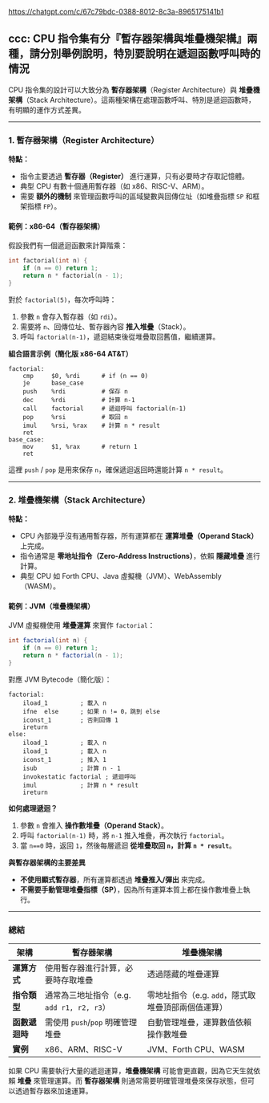 https://chatgpt.com/c/67c79bdc-0388-8012-8c3a-8965175141b1

## ccc: CPU 指令集有分『暫存器架構與堆疊機架構』兩種，請分別舉例說明，特別要說明在遞迴函數呼叫時的情況

CPU 指令集的設計可以大致分為 **暫存器架構**（Register Architecture）與 **堆疊機架構**（Stack Architecture）。這兩種架構在處理函數呼叫、特別是遞迴函數時，有明顯的運作方式差異。

---

### 1. 暫存器架構（Register Architecture）
**特點：**  
- 指令主要透過 **暫存器（Register）** 進行運算，只有必要時才存取記憶體。  
- 典型 CPU 有數十個通用暫存器（如 x86、RISC-V、ARM）。  
- 需要 **額外的機制** 來管理函數呼叫的區域變數與回傳位址（如堆疊指標 `SP` 和框架指標 `FP`）。

#### **範例：x86-64（暫存器架構）**
假設我們有一個遞迴函數來計算階乘：
```c
int factorial(int n) {
    if (n == 0) return 1;
    return n * factorial(n - 1);
}
```
對於 `factorial(5)`，每次呼叫時：
1. 參數 `n` 會存入暫存器（如 `rdi`）。
2. 需要將 `n`、回傳位址、暫存器內容 **推入堆疊**（Stack）。
3. 呼叫 `factorial(n-1)`，遞迴結束後從堆疊取回舊值，繼續運算。

**組合語言示例（簡化版 x86-64 AT&T）**
```assembly
factorial:
    cmp     $0, %rdi      # if (n == 0)
    je      base_case
    push    %rdi          # 保存 n
    dec     %rdi          # 計算 n-1
    call    factorial     # 遞迴呼叫 factorial(n-1)
    pop     %rsi          # 取回 n
    imul    %rsi, %rax    # 計算 n * result
    ret
base_case:
    mov     $1, %rax      # return 1
    ret
```
這裡 `push` / `pop` 是用來保存 `n`，確保遞迴返回時還能計算 `n * result`。

---

### 2. 堆疊機架構（Stack Architecture）
**特點：**  
- CPU 內部幾乎沒有通用暫存器，所有運算都在 **運算堆疊（Operand Stack）** 上完成。  
- 指令通常是 **零地址指令（Zero-Address Instructions）**，依賴 **隱藏堆疊** 進行計算。  
- 典型 CPU 如 Forth CPU、Java 虛擬機（JVM）、WebAssembly（WASM）。

#### **範例：JVM（堆疊機架構）**
JVM 虛擬機使用 **堆疊運算** 來實作 `factorial`：
```java
int factorial(int n) {
    if (n == 0) return 1;
    return n * factorial(n - 1);
}
```
對應 JVM Bytecode（簡化版）：
```
factorial:
    iload_1         ; 載入 n
    ifne  else      ; 如果 n != 0，跳到 else
    iconst_1        ; 否則回傳 1
    ireturn
else:
    iload_1         ; 載入 n
    iload_1         ; 載入 n
    iconst_1        ; 推入 1
    isub            ; 計算 n - 1
    invokestatic factorial ; 遞迴呼叫
    imul            ; 計算 n * result
    ireturn
```
**如何處理遞迴？**
1. 參數 `n` 會推入 **操作數堆疊（Operand Stack）**。
2. 呼叫 `factorial(n-1)` 時，將 `n-1` 推入堆疊，再次執行 `factorial`。
3. 當 `n==0` 時，返回 `1`，然後每層遞迴 **從堆疊取回 `n`，計算 `n * result`**。

**與暫存器架構的主要差異**
- **不使用顯式暫存器**，所有運算都透過 **堆疊推入/彈出** 來完成。
- **不需要手動管理堆疊指標（SP）**，因為所有運算本質上都在操作數堆疊上執行。

---

### **總結**
| 架構 | 暫存器架構 | 堆疊機架構 |
|------|----------|----------|
| **運算方式** | 使用暫存器進行計算，必要時存取堆疊 | 透過隱藏的堆疊運算 |
| **指令類型** | 通常為三地址指令（e.g. `add r1, r2, r3`） | 零地址指令（e.g. `add`，隱式取堆疊頂部兩個值運算） |
| **函數遞迴時** | 需使用 `push`/`pop` 明確管理堆疊 | 自動管理堆疊，運算數值依賴操作數堆疊 |
| **實例** | x86、ARM、RISC-V | JVM、Forth CPU、WASM |

如果 CPU 需要執行大量的遞迴運算，**堆疊機架構** 可能會更直觀，因為它天生就依賴 **堆疊** 來管理運算。而 **暫存器架構** 則通常需要明確管理堆疊來保存狀態，但可以透過暫存器來加速運算。